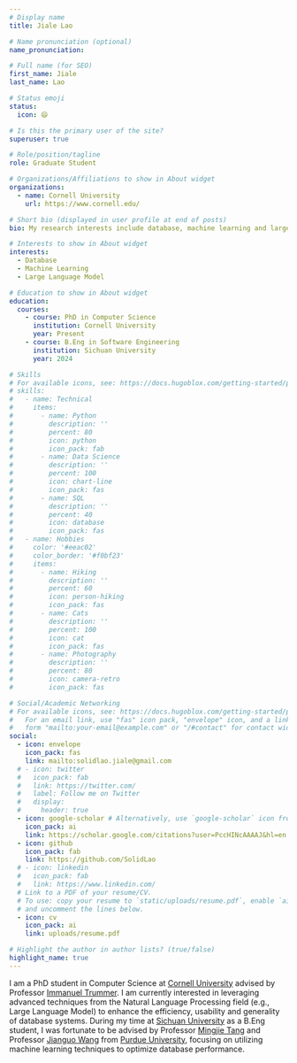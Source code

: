 ```yaml
---
# Display name
title: Jiale Lao

# Name pronunciation (optional)
name_pronunciation: 

# Full name (for SEO)
first_name: Jiale
last_name: Lao

# Status emoji
status: 
  icon: 😄

# Is this the primary user of the site?
superuser: true

# Role/position/tagline
role: Graduate Student

# Organizations/Affiliations to show in About widget
organizations:
  - name: Cornell University
    url: https://www.cornell.edu/

# Short bio (displayed in user profile at end of posts)
bio: My research interests include database, machine learning and large language model.

# Interests to show in About widget
interests:
  - Database
  - Machine Learning
  - Large Language Model

# Education to show in About widget
education:
  courses:
    - course: PhD in Computer Science
      institution: Cornell University
      year: Present
    - course: B.Eng in Software Engineering
      institution: Sichuan University
      year: 2024

# Skills
# For available icons, see: https://docs.hugoblox.com/getting-started/page-builder/#icons
# skills:
#   - name: Technical
#     items:
#       - name: Python
#         description: ''
#         percent: 80
#         icon: python
#         icon_pack: fab
#       - name: Data Science
#         description: ''
#         percent: 100
#         icon: chart-line
#         icon_pack: fas
#       - name: SQL
#         description: ''
#         percent: 40
#         icon: database
#         icon_pack: fas
#   - name: Hobbies
#     color: '#eeac02'
#     color_border: '#f0bf23'
#     items:
#       - name: Hiking
#         description: ''
#         percent: 60
#         icon: person-hiking
#         icon_pack: fas
#       - name: Cats
#         description: ''
#         percent: 100
#         icon: cat
#         icon_pack: fas
#       - name: Photography
#         description: ''
#         percent: 80
#         icon: camera-retro
#         icon_pack: fas

# Social/Academic Networking
# For available icons, see: https://docs.hugoblox.com/getting-started/page-builder/#icons
#   For an email link, use "fas" icon pack, "envelope" icon, and a link in the
#   form "mailto:your-email@example.com" or "/#contact" for contact widget.
social:
  - icon: envelope
    icon_pack: fas
    link: mailto:solidlao.jiale@gmail.com
  # - icon: twitter
  #   icon_pack: fab
  #   link: https://twitter.com/
  #   label: Follow me on Twitter
  #   display:
  #     header: true
  - icon: google-scholar # Alternatively, use `google-scholar` icon from `ai` icon pack
    icon_pack: ai
    link: https://scholar.google.com/citations?user=PccHINcAAAAJ&hl=en
  - icon: github
    icon_pack: fab
    link: https://github.com/SolidLao
  # - icon: linkedin
  #   icon_pack: fab
  #   link: https://www.linkedin.com/
  # Link to a PDF of your resume/CV.
  # To use: copy your resume to `static/uploads/resume.pdf`, enable `ai` icons in `params.yaml`,
  # and uncomment the lines below.
  - icon: cv
    icon_pack: ai
    link: uploads/resume.pdf

# Highlight the author in author lists? (true/false)
highlight_name: true
---
```

I am a PhD student in Computer Science at [Cornell University](https://www.cornell.edu/) advised by Professor [Immanuel Trummer](https://itrummer.github.io/). I am currently interested in leveraging advanced techniques from the Natural Language Processing field (e.g., Large Language Model) to enhance the efficiency, usability and generality of database systems. During my time at [Sichuan University](https://www.scu.edu.cn/) as a B.Eng student, I was fortunate to be advised by Professor [Mingjie Tang](https://merlintang.github.io/) and Professor [Jianguo Wang](https://www.cs.purdue.edu/homes/csjgwang/) from [Purdue University](https://www.purdue.edu/), focusing on utilizing machine learning techniques to optimize database performance.